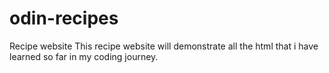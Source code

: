 # odin-recipes

Recipe website
This recipe website will demonstrate all the html that i have learned so far in my coding journey.
